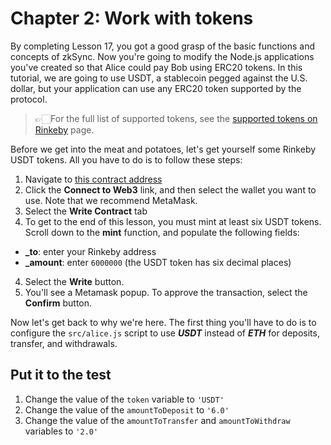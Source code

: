 # Chapter 2: Work with tokens

By completing Lesson 17, you got a good grasp of the basic functions and concepts of zkSync. Now you're going to modify the Node.js applications you've created so that Alice could pay Bob using ERC20 tokens. In this tutorial, we are going to use USDT, a stablecoin pegged against the U.S. dollar, but your application can use any ERC20 token supported by the protocol.
> 👉🏻For the full list of supported tokens, see the <a href="https://rinkeby.zkscan.io/explorer/tokens" target="_blank">supported tokens on Rinkeby</a> page.

Before we get into the meat and potatoes, let's get yourself some Rinkeby USDT tokens. All you have to do is to follow these steps:

1. Navigate to <a href="https://rinkeby.etherscan.io/token/0x3b00ef435fa4fcff5c209a37d1f3dcff37c705ad" target="_blank">this contract address</a>
2. Click the **Connect to Web3** link, and then select the wallet you want to use. Note that we recommend MetaMask.
2. Select the **Write Contract** tab
3. To get to the end of this lesson, you must mint at least six USDT tokens. Scroll down to the **mint** function, and populate the following fields:
  * **_to**: enter your Rinkeby address
  * **_amount**: enter `6000000` (the USDT token has six decimal places)
4. Select the **Write** button.
5. You'll see a Metamask popup. To approve the transaction, select the **Confirm** button.

Now let's get back to why we're here. The first thing you'll have to do is to configure the `src/alice.js` script to use **_USDT_** instead of **_ETH_** for deposits, transfer, and withdrawals.

## Put it to the test

1. Change the value of the `token` variable to `'USDT'`
2. Change the value of the `amountToDeposit` to `'6.0'`
3. Change the value of the `amountToTransfer` and `amountToWithdraw` variables to `'2.0'`
